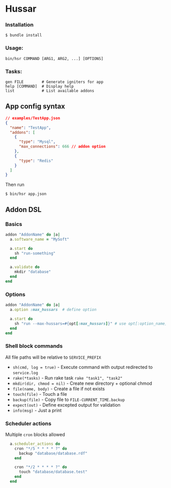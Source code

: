 # Hussar

### Installation
  ```
  $ bundle install
  ```

### Usage:
  ```
  bin/hsr COMMAND [ARG1, ARG2, ...] [OPTIONS]
  ```

### Tasks:

  ```
  gen FILE        # Generate igniters for app
  help [COMMAND]  # Display help
  list            # List available addons
  ```

## App config syntax

```json
// examples/TestApp.json
{
  "name": "TestApp",
  "addons": [
    {
      "type": "Mysql",
      "max_connections": 666 // addon option
    },
    {
      "type": "Redis"
    }
  ]
}
```

Then run

```
$ bin/hsr app.json
```


## Addon DSL

### Basics
```ruby
addon "AddonName" do |a|
  a.software_name = "MySoft"

  a.start do
    sh "run-something"
  end

  a.validate do
    mkdir "database"
  end
end
```

### Options
```ruby
addon "AddonName" do |a|
  a.option :max_hussars  # define option

  a.start do
    sh "run --max-hussars=#{opt[:max_hussars]}" # use opt[:option_name]
  end
end
```

### Shell block commands

All file paths will be relative to `SERVICE_PREFIX`

- `sh(cmd, log = true)` - Execute command with output redirected to `service.log`
- `rake(*tasks)` - Run rake task `rake "task1", "task2"`
- `mkdir(dir, chmod = nil)` - Create new directory + optional chmod
- `file(name, body)` - Create a file if not exists
- `touch(file)` - Touch a file
- `backup(file)` - Copy file to `FILE-CURRENT_TIME.backup`
- `expect(out)` - Define excepted output for validation
- `info(msg)` - Just a print

### Scheduler actions

Multiple `cron` blocks allowed

```ruby
  a.scheduler_actions do
    cron "*/5 * * * * ?" do
      backup "database/database.rdf"
    end

    cron "*/2 * * * * ?" do
      touch "database/database.test"
    end
  end
```

